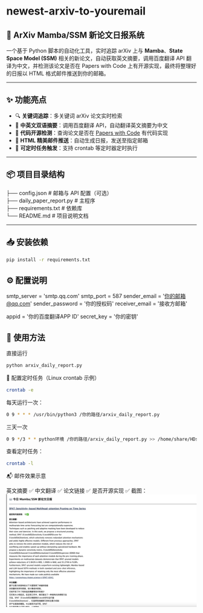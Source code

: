 # newest-arxiv-to-youremail
## 📡 ArXiv Mamba/SSM 新论文日报系统

一个基于 Python 脚本的自动化工具，实时追踪 arXiv 上与 **Mamba**、**State Space Model (SSM)** 相关的新论文，自动获取英文摘要，调用百度翻译 API 翻译为中文，并检测该论文是否在 Papers with Code 上有开源实现，最终将整理好的日报以 HTML 格式邮件推送到你的邮箱。

---

## ✨ 功能亮点

- 🔍 **关键词追踪**：多关键词 arXiv 论文实时检索  
- 📖 **中英文双语摘要**：调用百度翻译 API，自动翻译英文摘要为中文  
- 📝 **代码开源检测**：查询论文是否在 [Papers with Code](https://paperswithcode.com) 有代码实现  
- 📧 **HTML 精美邮件推送**：自动生成日报，发送至指定邮箱  
- 📆 **可定时任务触发**：支持 crontab 等定时器定时执行  

---

## 📦 项目目录结构
├── config.json # 邮箱与 API 配置（可选） <br>
├── daily_paper_report.py # 主程序  <br>
├── requirements.txt # 依赖库  <br>
└── README.md # 项目说明文档  <br>

---

## 📥 安装依赖

```bash
pip install -r requirements.txt
```
## ⚙️ 配置说明
smtp_server = 'smtp.qq.com'
smtp_port = 587
sender_email = '你的邮箱@qq.com'
sender_password = '你的授权码'
receiver_email = '接收方邮箱'

appid = '你的百度翻译APP ID'
secret_key = '你的密钥'

## 🚀 使用方法
直接运行
```bash
python arxiv_daily_report.py
```
📅 配置定时任务（Linux crontab 示例）
```bash
crontab -e
```
每天运行一次：
```bash
0 9 * * * /usr/bin/python3 /你的路径/arxiv_daily_report.py
```
三天一次
```bash
0 9 */3 * * python环境 /你的路径/arxiv_daily_report.py >> /home/share/HDstorage/xyc/code/newest-arxiv-to-youremail/cron.log 2>&1
```
查看定时任务：
```bash
crontab -l
```
📬 邮件效果示意

英文摘要 ✅
中文翻译 ✅
论文链接 ✅
是否开源实现 ✅
截图：![截图](arx.png)

